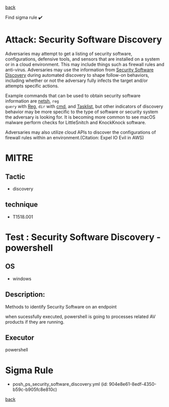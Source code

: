 
[back](../index.md)

Find sigma rule :heavy_check_mark: 

# Attack: Security Software Discovery 

Adversaries may attempt to get a listing of security software, configurations, defensive tools, and sensors that are installed on a system or in a cloud environment. This may include things such as firewall rules and anti-virus. Adversaries may use the information from [Security Software Discovery](https://attack.mitre.org/techniques/T1518/001) during automated discovery to shape follow-on behaviors, including whether or not the adversary fully infects the target and/or attempts specific actions.

Example commands that can be used to obtain security software information are [netsh](https://attack.mitre.org/software/S0108), <code>reg query</code> with [Reg](https://attack.mitre.org/software/S0075), <code>dir</code> with [cmd](https://attack.mitre.org/software/S0106), and [Tasklist](https://attack.mitre.org/software/S0057), but other indicators of discovery behavior may be more specific to the type of software or security system the adversary is looking for. It is becoming more common to see macOS malware perform checks for LittleSnitch and KnockKnock software.

Adversaries may also utilize cloud APIs to discover the configurations of firewall rules within an environment.(Citation: Expel IO Evil in AWS)

# MITRE
## Tactic
  - discovery


## technique
  - T1518.001


# Test : Security Software Discovery - powershell
## OS
  - windows


## Description:
Methods to identify Security Software on an endpoint

when sucessfully executed, powershell is going to processes related AV products if they are running.


## Executor
powershell

# Sigma Rule
 - posh_ps_security_software_discovery.yml (id: 904e8e61-8edf-4350-b59c-b905fc8e810c)



[back](../index.md)
